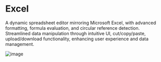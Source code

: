 # Excel

A dynamic spreadsheet editor mirroring Microsoft Excel, with advanced formatting, formula evaluation, and circular reference detection. Streamlined data manipulation through intuitive UI, cut/copy/paste, upload/download functionality, enhancing user experience and data management.


![image](https://github.com/Vaneet47/Excel/assets/57726757/72657e90-eb1c-41b6-baa6-1a34341010ea)
